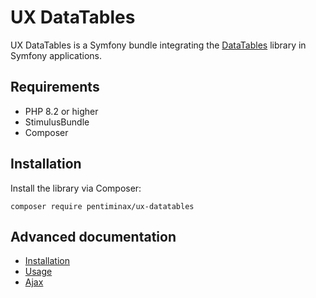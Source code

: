 # UX DataTables

UX DataTables is a Symfony bundle integrating the [DataTables][1]
library in Symfony applications.

[1]: https://datatables.net

## Requirements 
- PHP 8.2 or higher
- StimulusBundle
- Composer

## Installation

Install the library via Composer:

```console
composer require pentiminax/ux-datatables
```

## Advanced documentation
- [Installation](https://github.com/pentiminax/ux-datatables/blob/main/docs/installation.md)
- [Usage](https://github.com/pentiminax/ux-datatables/blob/main/docs/usage.md)
- [Ajax](https://github.com/pentiminax/ux-datatables/blob/main/docs/ajax.md)
